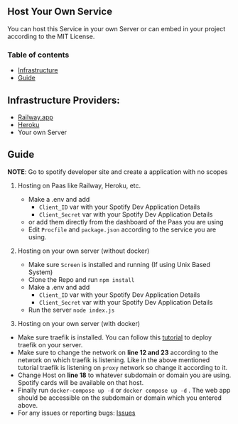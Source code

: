 ## Host Your Own Service

You can host this Service in your own Server or can embed in your project according to the MIT License.

### Table of contents

- [Infrastructure](#infrastructure-providers)
- [Guide](#guide)

## Infrastructure Providers:

- [Railway.app](https://railway.app)
- [Heroku](https://www.heroku.com/)
- Your own Server

## Guide

**NOTE**: Go to spotify developer site and create a application with no scopes

1. Hosting on Paas like Railway, Heroku, etc.

   - Make a .env and add
     - `Client_ID` var with your Spotify Dev Application Details
     - `Client_Secret` var with your Spotify Dev Application Details
   - or add them directly from the dashboard of the Paas you are using
   - Edit `Procfile` and `package.json` according to the service you are using.

2. Hosting on your own server (without docker)

   - Make sure `Screen` is installed and running (If using Unix Based System)
   - Clone the Repo and run `npm install`
   - Make a .env and add
     - `Client_ID` var with your Spotify Dev Application Details
     - `Client_Secret` var with your Spotify Dev Application Details
   - Run the server `node index.js`

3. Hosting on your own server (with docker)

  - Make sure traefik is installed. You can follow this [tutorial](https://fossian.com/simplify-deployment-traefik-walk-through/) to deploy traefik on your server.
  - Make sure to change the network on **line 12 and 23** according to the network on which traefik is listening. Like in the above mentioned tutorial traefik is listening on `proxy` network so change it according to it.
  - Change Host on **line 18** to whatever subdomain or domain you are using. Spotify cards will be available on that host.
  - Finally run `docker-compose up -d` or `docker compose up -d` . The web app should be accessible on the subdomain or domain which you entered above.
  - For any issues or reporting bugs: [Issues](https://github.com/AmreshSinha/Spotify-Cards-API/issues)